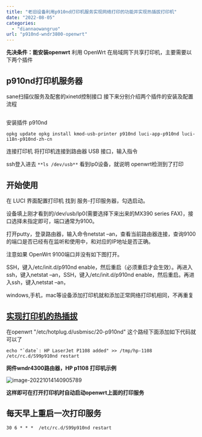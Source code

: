 ```yaml
---
title: "老旧设备利用p910nd打印机服务实现网络打印的功能并实现热插拔打印机"
date: "2022-08-05"
categories: 
  - "diannaowangruo"
url: "p910nd-wndr3800-openwrt"
---
```




**先决条件：能安装openwrt**
利用 OpenWrt 在局域网下共享打印机，主要需要以下两个插件

## p910nd打印机服务器

sane扫描仪服务及配套的xinetd控制接口
接下来分别介绍两个插件的安装及配置流程
## 
安装插件  p910nd

`opkg update opkg install kmod-usb-printer p910nd luci-app-p910nd luci-i18n-p910nd-zh-cn`

连接打印机
将打印机连接到路由器 USB 接口，输入指令

ssh登入进去
`**ls /dev/usb**`
看到lp0设备，就说明 openwrt检测到了打印



## 开始使用

在 LUCI 界面配置打印机
找到 服务-打印服务器，勾选启动。

设备填上刚才看到的/dev/usb/lp0(需要选择下来出来的MX390 series FAX)，接口选择未指定即可，端口通常为9100。

打开putty，登录路由器，输入命令netstat –an，查看当前路由器连接，查询9100的端口是否已经有在监听和使用中，和对应的IP地址是否正确。

注意如果 OpenWrt 9100端口并没有如下图打开。

SSH，键入/etc/init.d/p910nd enable，然后重启（必须重启才会生效）。再进入ssh，键入netstat –an，SSH，键入/etc/init.d/p910nd enable，然后重启。再进入ssh，键入netstat –an，

windows,手机，mac等设备添加打印机就和添加正常网络打印机相同，不再重复

## [实现打印机的热插拔](https://oldwiki.archive.openwrt.org/doc/howto/p910nd.server)
在openwrt   "/etc/hotplug.d/usbmisc/20-p910nd"  这个路经下面添加如下代码就可以了
```basic
echo "`date`: HP LaserJet P1108 added" >> /tmp/hp-1108
/etc/rc.d/S99p910nd restart
```

**网件wndr4300路由器，HP p1108 打印机示例**

![image-20221014140905789](https://img.zhoujie218.top/piggo/202210141413038.png)



**这样即可在打开打印机时自动启动openwrt上面的打印服务**

## 每天早上重启一次打印服务

```basic
30 6 * * *  /etc/rc.d/S99p910nd restart
```




